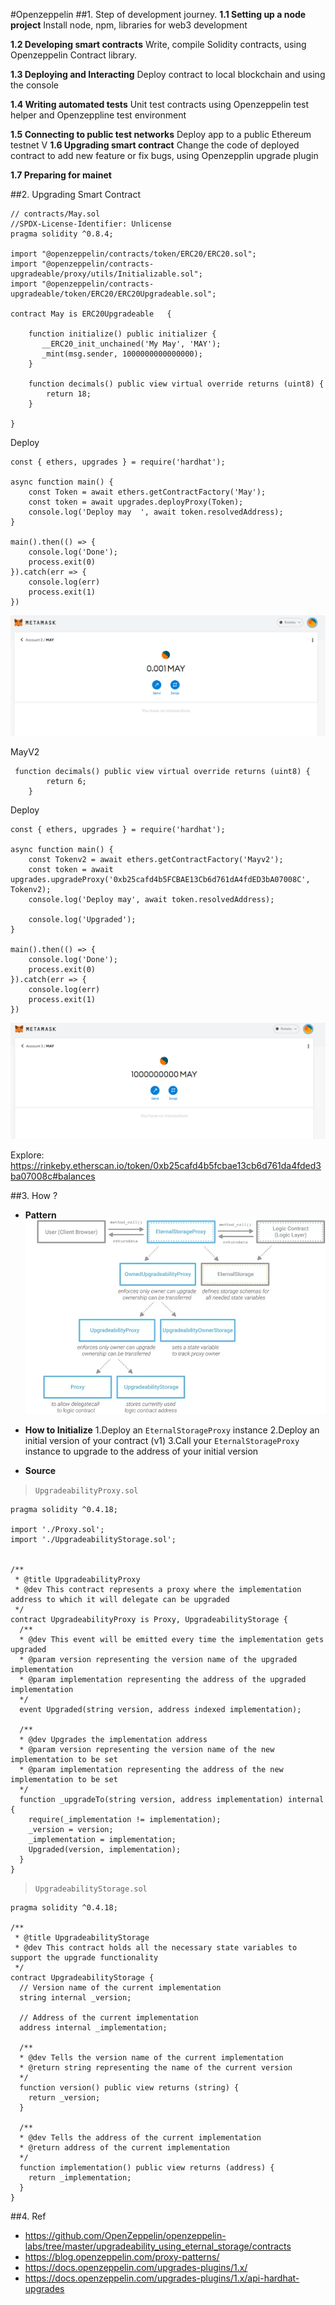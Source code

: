 #Openzeppelin
##1. Step of development journey.
**1.1 Setting up a node project**
    Install node, npm, libraries for web3 development

**1.2 Developing smart contracts**
    Write, compile Solidity contracts, using Openzeppelin Contract library.

**1.3 Deploying and Interacting**
    Deploy contract to local blockchain and using the console

**1.4 Writing automated tests**
    Unit test contracts using Openzeppelin test helper and  Openzeppline test environment

**1.5 Connecting to public test networks**
    Deploy app to a public Ethereum testnet
V
**1.6 Upgrading smart contract**
    Change the code of deployed contract to add new feature or fix bugs, using Openzepplin upgrade plugin

**1.7 Preparing for mainet**

##2. Upgrading Smart Contract
```
// contracts/May.sol
//SPDX-License-Identifier: Unlicense
pragma solidity ^0.8.4;

import "@openzeppelin/contracts/token/ERC20/ERC20.sol";
import "@openzeppelin/contracts-upgradeable/proxy/utils/Initializable.sol";
import "@openzeppelin/contracts-upgradeable/token/ERC20/ERC20Upgradeable.sol";

contract May is ERC20Upgradeable   {

    function initialize() public initializer {
       __ERC20_init_unchained('My May', 'MAY');
       _mint(msg.sender, 1000000000000000);
    }

    function decimals() public view virtual override returns (uint8) {
        return 18;
    }

}

```
Deploy
```
const { ethers, upgrades } = require('hardhat');

async function main() {
    const Token = await ethers.getContractFactory('May');
    const token = await upgrades.deployProxy(Token);
    console.log('Deploy may  ', await token.resolvedAddress);
}

main().then(() => {
    console.log('Done');
    process.exit(0)
}).catch(err => {
    console.log(err)
    process.exit(1)
})
```
![The San Juan Mountains are beautiful!](@/../../../_images/metamask_upgrade.png)


MayV2 

```
 function decimals() public view virtual override returns (uint8) {
        return 6;
    }
```
Deploy
```
const { ethers, upgrades } = require('hardhat');

async function main() {
    const Tokenv2 = await ethers.getContractFactory('Mayv2');
    const token = await upgrades.upgradeProxy('0xb25cafd4b5FCBAE13Cb6d761dA4fdED3bA07008C', Tokenv2);
    console.log('Deploy may', await token.resolvedAddress);

    console.log('Upgraded');
}

main().then(() => {
    console.log('Done');
    process.exit(0)
}).catch(err => {
    console.log(err)
    process.exit(1)
})
```
![The San Juan Mountains are beautiful!](@/../../../_images/metamask_upgrade_1.png)

Explore: https://rinkeby.etherscan.io/token/0xb25cafd4b5fcbae13cb6d761da4fded3ba07008c#balances

##3. How ? 
- **Pattern**
![The San Juan Mountains are beautiful!](@/../../../_images/proxy_pattern.webp)

- **How to Initialize**
1.Deploy an `EternalStorageProxy` instance
2.Deploy an initial version of your contract (v1)
3.Call your `EternalStorageProxy` instance to upgrade to the address of your initial version


- **Source**
>`UpgradeabilityProxy.sol`
```
pragma solidity ^0.4.18;

import './Proxy.sol';
import './UpgradeabilityStorage.sol';


/**
 * @title UpgradeabilityProxy
 * @dev This contract represents a proxy where the implementation address to which it will delegate can be upgraded
 */
contract UpgradeabilityProxy is Proxy, UpgradeabilityStorage {
  /**
  * @dev This event will be emitted every time the implementation gets upgraded
  * @param version representing the version name of the upgraded implementation
  * @param implementation representing the address of the upgraded implementation
  */
  event Upgraded(string version, address indexed implementation);

  /**
  * @dev Upgrades the implementation address
  * @param version representing the version name of the new implementation to be set
  * @param implementation representing the address of the new implementation to be set
  */
  function _upgradeTo(string version, address implementation) internal {
    require(_implementation != implementation);
    _version = version;
    _implementation = implementation;
    Upgraded(version, implementation);
  }
}
```

> `UpgradeabilityStorage.sol`
```
pragma solidity ^0.4.18;

/**
 * @title UpgradeabilityStorage
 * @dev This contract holds all the necessary state variables to support the upgrade functionality
 */
contract UpgradeabilityStorage {
  // Version name of the current implementation
  string internal _version;

  // Address of the current implementation
  address internal _implementation;

  /**
  * @dev Tells the version name of the current implementation
  * @return string representing the name of the current version
  */
  function version() public view returns (string) {
    return _version;
  }

  /**
  * @dev Tells the address of the current implementation
  * @return address of the current implementation
  */
  function implementation() public view returns (address) {
    return _implementation;
  }
}
```
##4. Ref
- https://github.com/OpenZeppelin/openzeppelin-labs/tree/master/upgradeability_using_eternal_storage/contracts
- https://blog.openzeppelin.com/proxy-patterns/
- https://docs.openzeppelin.com/upgrades-plugins/1.x/
- https://docs.openzeppelin.com/upgrades-plugins/1.x/api-hardhat-upgrades